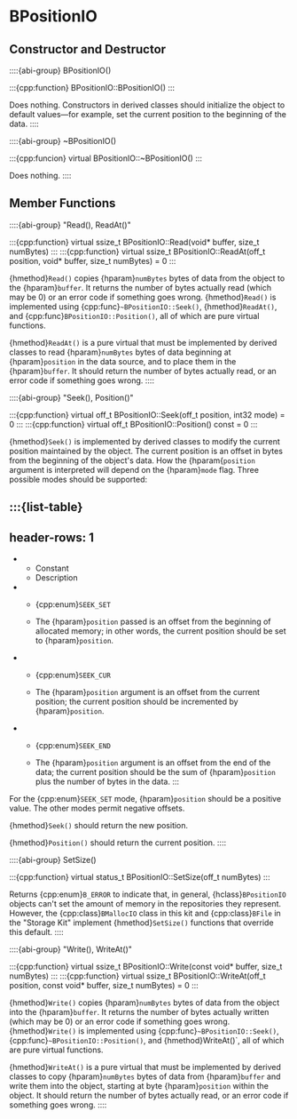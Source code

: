 # BPositionIO

## Constructor and Destructor

::::{abi-group} BPositionIO()

:::{cpp:function} BPositionIO::BPositionIO()
:::

Does nothing. Constructors in derived classes should initialize the object to default values—for
example, set the current position to the beginning of the data.
::::

::::{abi-group} ~BPositionIO()

:::{cpp:funcion} virtual BPositionIO::~BPositionIO()
:::

Does nothing.
::::

## Member Functions

::::{abi-group} "Read(), ReadAt()"

:::{cpp:function} virtual ssize_t BPositionIO::Read(void* buffer, size_t numBytes)
:::
:::{cpp:function} virtual ssize_t BPositionIO::ReadAt(off_t position, void* buffer, size_t numBytes) = 0
:::

{hmethod}`Read()` copies {hparam}`numBytes` bytes of data from the object to the {hparam}`buffer`.
It returns the number of bytes actually read (which may be 0) or an error code if something goes
wrong. {hmethod}`Read()` is implemented using {cpp:func}`~BPositionIO::Seek()`, {hmethod}`ReadAt()`,
and {cpp:func}`BPositionIO::Position()`, all of which are pure virtual functions.

{hmethod}`ReadAt()` is a pure virtual that must be implemented by derived classes to read
{hparam}`numBytes` bytes of data beginning at {hparam}`position` in the data source, and to place
them in the {hparam}`buffer`. It should return the number of bytes actually read, or an error code
if something goes wrong.
::::

::::{abi-group} "Seek(), Position()"

:::{cpp:function} virtual off_t BPositionIO::Seek(off_t position, int32 mode) = 0
:::
:::{cpp:function} virtual off_t BPositionIO::Position() const = 0
:::

{hmethod}`Seek()` is implemented by derived classes to modify the current position maintained by the
object. The current position is an offset in bytes from the beginning of the object's data. How the
{hparam{`position` argument is interpreted will depend on the {hparam}`mode` flag. Three possible
modes should be supported:

:::{list-table}
---
header-rows: 1
----
-
	- Constant
	- Description
-
	- {cpp:enum}`SEEK_SET`
	
	- The {hparam}`position` passed is an offset from the beginning of allocated memory; in other
	words, the current position should be set to {hparam}`position`.
-
	- {cpp:enum}`SEEK_CUR`

	- The {hparam}`position` argument is an offset from the current position; the current position
should be incremented by {hparam}`position`.

-
	- {cpp:enum}`SEEK_END`

	- The {hparam}`position` argument is an offset from the end of the data; the current position should be
the sum of {hparam}`position` plus the number of bytes in the data.
:::

For the {cpp:enum}`SEEK_SET` mode, {hparam}`position` should be a positive value. The other modes permit negative offsets.

{hmethod}`Seek()` should return the new position.

{hmethod}`Position()` should return the current position.
::::

::::{abi-group} SetSize()

:::{cpp:function} virtual status_t BPositionIO::SetSize(off_t numBytes)
:::

Returns {cpp:enum}`B_ERROR` to indicate that, in general, {hclass}`BPositionIO` objects can't set
the amount of memory in the repositories they represent. However, the {cpp:class}`BMallocIO` class
in this kit and {cpp:class}`BFile` in the "Storage Kit" implement {hmethod}`SetSize()` functions
that override this default.
::::

::::{abi-group} "Write(), WriteAt()"

:::{cpp:function} virtual ssize_t BPositionIO::Write(const void* buffer, size_t numBytes)
:::
:::{cpp:function} virtual ssize_t BPositionIO::WriteAt(off_t position, const void* buffer, size_t
numBytes) = 0
:::

{hmethod}`Write()` copies {hparam}`numBytes` bytes of data from the object into the
{hparam}`buffer`. It returns the number of bytes actually written (which may be 0) or an error code
if something goes wrong. {hmethod}`Write()` is implemented using {cpp:func}`~BPositionIO::Seek()`,
{cpp:func}`~BPositionIO::Position()`, and {hmethod}WriteAt()`, all of which are pure virtual
functions.

{hmethod}`WriteAt()` is a pure virtual that must be implemented by derived classes to copy
{hparam}`numBytes` bytes of data from {hparam}`buffer` and write them into the object, starting at
byte {hparam}`position` within the object. It should return the number of bytes actually read, or an
error code if something goes wrong.
::::
